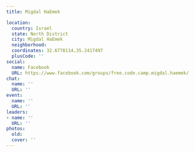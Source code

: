 ```yaml
---
title: Migdal HaEmek

location:
  country: Israel
  state: North District
  city: Migdal HaEmek
  neighborhood: 
  coordinates: 32.6778114,35.2417497
  plusCode: ''
social:
  name: Facebook
  URL: https://www.facebook.com/groups/free.code.camp.migdal.haemek/
chat:
  name: ''
  URL: ''
event:
  name: ''
  URL: ''
leaders:
- name: ''
  URL: ''
photos:
  old: 
  cover: ''
---
```

